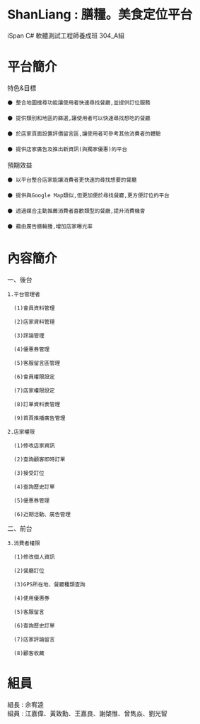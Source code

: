 # ShanLiang : 膳糧。美食定位平台

iSpan C# 軟體測試工程師養成班 304_A組

# 平台簡介

  特色&目標

    ⚫ 整合地圖搜尋功能讓使用者快速尋找餐廳,並提供訂位服務

    ⚫ 提供類別和地區的篩選,讓使用者可以快速尋找想吃的餐廳

    ⚫ 於店家頁面設置評價留言區,讓使用者可參考其他消費者的體驗

    ⚫ 提供店家廣告及推出新資訊(與獨家優惠)的平台

  預期效益

    ⚫ 以平台整合店家能讓消費者更快速的尋找想要的餐廳

    ⚫ 提供與Google Map類似,但更加便於尋找餐廳,更方便訂位的平台
    
    ⚫ 透過媒合主動推薦消費者喜歡類型的餐廳,提升消費機會

    ⚫ 藉由廣告牆輪播,增加店家曝光率

# 內容簡介

  一、後台

    1.平台管理者

      (1)會員資料管理

      (2)店家資料管理

      (3)評論管理

      (4)優惠券管理

      (5)客服留言區管理

      (6)會員權限設定

      (7)店家權限設定

      (8)訂單資料表管理

      (9)首頁推播廣告管理

    2.店家權限

      (1)修改店家資訊

      (2)查詢顧客即時訂單

      (3)接受訂位

      (4)查詢歷史訂單

      (5)優惠券管理

      (6)近期活動、廣告管理

  二、前台

    3.消費者權限

      (1)修改個人資訊

      (2)餐廳訂位

      (3)GPS所在地、餐廳種類查詢

      (4)使用優惠券

      (5)客服留言

      (6)查詢歷史訂單

      (7)店家評論留言

      (8)顧客收藏

# 組員

  組長 : 佘宥逵<br>
  組員 : 江嘉偉、黃致勳、王嘉良、謝棨惟、曾雋焱、劉光智
